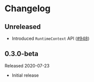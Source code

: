 # Changelog

## Unreleased

* Introduced `RuntimeContext` API
  ([#948](https://github.com/open-telemetry/opentelemetry-dotnet/pull/948))

## 0.3.0-beta

Released 2020-07-23

* Initial release
